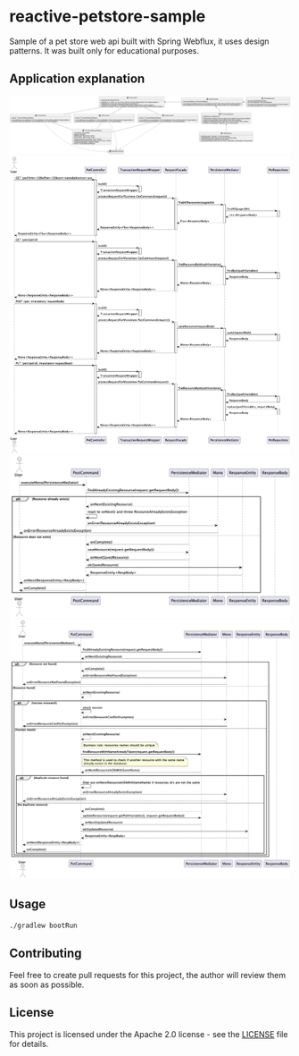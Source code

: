 # reactive-petstore-sample
Sample of a pet store web api built with Spring Webflux, it uses design patterns.
It was built only for educational purposes.

## Application explanation

![Application class diagram](images/petstore-domain-model.png)
![Application sequence diagram](images/petstore-sequence.png)
![PostCommand sequence diagram](images/postcommand-sequence.png)
![PutCommand sequence diagram](images/putcommand-sequence.png)

## Usage

```bash
./gradlew bootRun
```

## Contributing
Feel free to create pull requests for this project, the author will review them as soon as possible.

## License
This project is licensed under the Apache 2.0 license - see the [LICENSE](LICENSE) file for details.
```